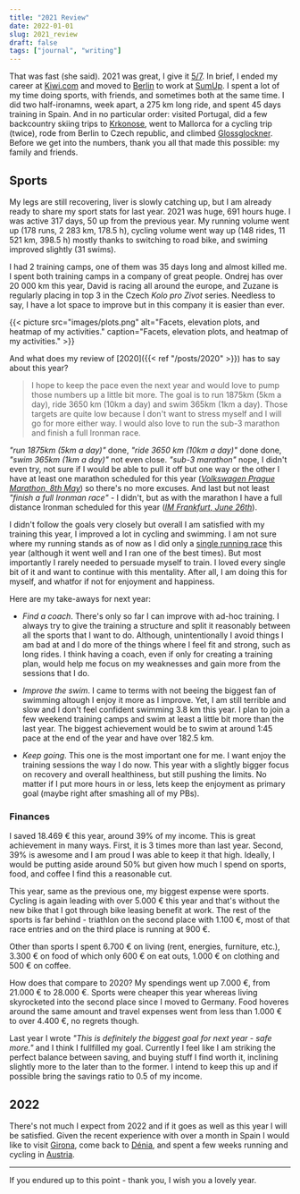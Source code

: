 ```yaml
---
title: "2021 Review"
date: 2022-01-01
slug: 2021_review
draft: false
tags: ["journal", "writing"]
---
```


That was fast (she said). 2021 was great, I give it [5/7](https://www.dictionary.com/e/memes/5-7/). In brief,
I ended my career at [Kiwi.com](https://www.kiwi.com/en/) and moved to [Berlin](https://en.wikipedia.org/wiki/Berlin)
to work at [SumUp](https://sumup.com/). I spent a lot of my time doing sports, with friends, and sometimes both at the same time.
I did two half-ironamns, week apart, a 275 km long ride, and spent 45 days training in Spain. And in no particular order:
visited Portugal, did a few backcountry skiing trips to [Krkonose](https://en.wikipedia.org/wiki/Giant_Mountains),
went to Mallorca for a cycling trip (twice), rode from Berlin to Czech republic, and climbed [Glossglockner](https://en.wikipedia.org/wiki/Grossglockner).
Before we get into the numbers, thank you all that made this possible: my family and friends.

## Sports

My legs are still recovering, liver is slowly catching up, but I am already ready to share my sport stats for last year.
2021 was huge, 691 hours huge. I was active 317 days, 50 up from the previous year. My running volume went up (178 runs, 2 283 km, 178.5 h),
cycling volume went way up (148 rides, 11 521 km, 398.5 h) mostly thanks to switching to road bike, and swiming improved slightly
(31 swims).

I had 2 training camps, one of them was 35 days long and almost killed me. I spent both training camps in a company of great people.
Ondrej has over 20 000 km this year, David is racing all around the europe, and Zuzane is regularly placing in top 3 in the Czech
_Kolo pro Zivot_ series. Needless to say, I have a lot space to improve but in this company it is easier than ever.

{{< picture src="images/plots.png" alt="Facets, elevation plots, and heatmap of my activities." caption="Facets, elevation plots, and heatmap of my activities." >}}

And what does my review of [2020]({{< ref "/posts/2020" >}}) has to say about this year?

> I hope to keep the pace even the next year and would love to pump those numbers up a little bit more.
  The goal is to run 1875km (5km a day), ride 3650 km (10km a day) and swim 365km (1km a day). Those
  targets are quite low because I don't want to stress myself and I will go for more either way.
  I would also love to run the sub-3 marathon and finish a full Ironman race.
  
_"run 1875km (5km a day)"_ done, _"ride 3650 km (10km a day)"_ done done, _"swim 365km (1km a day)"_ not even close.
_"sub-3 marathon"_ nope, I didn't even try, not sure if I would be able to pull it off but one way or the other
I have at least one marathon scheduled for this year (_[Volkswagen Prague Marathon, 8th May](https://www.runczech.com/cs/akce/maraton-praha-2021)_) so there's no more excuses. And last but not least
_"finish a full Ironman race"_ - I didn't, but as with the marathon I have a full distance Ironman scheduled
for this year (_[IM Frankfurt, June 26th](https://www.ironman.com/im-frankfurt-register)_).

I didn't follow the goals very closely but overall I am satisfied with my training this year,
I improved a lot in cycling and swimming. I am not sure where my running stands as of now as I did
only a [single running race](https://www.strava.com/activities/6087366353) this year (although it went well and I ran one of the best times).
But most importantly I rarely needed to persuade myself to train. I loved every single bit of it and  want to continue with this mentality.
After all, I am doing this for myself, and whatfor if not for enjoyment and happiness.

Here are my take-aways for next year:

* *Find a coach*. There's only so far I can improve with ad-hoc training. I always try to give
  the training a structure and split it reasonably between all the sports that I want to do.
  Although, unintentionally I avoid things I am bad at and I do more of the things where I feel fit and strong,
  such as long rides. I think having a coach, even if only for creating a training plan, would help
  me focus on my weaknesses and gain more from the sessions that I do.

* *Improve the swim*. I came to terms with not beeing the biggest fan of swimming altough I enjoy it more
  as I improve. Yet, I am still terrible and slow and I don't feel confident swimming 3.8 km this year.
  I plan to join a few weekend training camps and swim at least a little bit more than the last year.
  The biggest achievement would be to swim at around 1:45 pace at the end of the year and have over 182.5 km.

* *Keep going*. This one is the most important one for me. I want enjoy the training sessions the way I do now.
  This year with a slightly bigger focus on recovery and overall healthiness, but still pushing the limits.
  No matter if I put more hours in or less, lets keep the enjoyment as primary goal (maybe right after smashing all of my PBs).

### Finances

I saved 18.469 € this year, around 39% of my income. This is great achievement in many ways. First, it is 3 times more
than last year. Second, 39% is awesome and I am proud I was able to keep it that high. Ideally, I would be putting
aside around 50% but given how much I spend on sports, food, and coffee I find this a reasonable cut.

This year, same as the previous one, my biggest expense were sports. Cycling is again leading with over 5.000 € this year
and that's without the new bike that I got through bike leasing benefit at work. The rest of the sports is far behind -
triathlon on the second place with 1.100 €, most of that race entries and on the third place is running at 900 €.

Other than sports I spent 6.700 € on living (rent, energies, furniture, etc.), 3.300 € on food of which only 600 € on eat outs,
1.000 € on clothing and 500 € on coffee.

How does that compare to 2020? My spendings went up 7.000 €, from 21.000 €  to 28.000 €. Sports were cheaper this year whereas
living skyrocketed into the second place since I moved to Germany. Food hoveres around the same amount and travel expenses
went from less than 1.000 € to over 4.400 €, no regrets though.

Last year I wrote _"This is definitely the biggest goal for next year - safe more."_ and I think I fullfilled my goal.
Currently I feel like I am striking the perfect balance between saving, and buying stuff I find worth it, inclining
slightly more to the later than to the former. I intend to keep this up and if possible bring the savings ratio
to 0.5 of my income.

## 2022

There's not much I expect from 2022 and if it goes as well as this year I will be satisfied. 
Given the recent experience with over a month in Spain I would like to visit [Girona](https://en.wikipedia.org/wiki/Girona),
come back to [Dénia](https://en.wikipedia.org/wiki/D%C3%A9nia), and spent a few weeks running and cycling in
[Austria](https://en.wikipedia.org/wiki/Austria).

---

If you endured up to this point - thank you, I wish you a lovely year.


